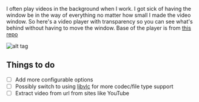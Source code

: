 I often play videos in the background when I work. I got sick of having the window be in the way of everything no matter how small I made the video window. So here's a video player with transparency so you can see what's behind without having to move the window. Base of the player is from [this repo](https://github.com/RIAEvangelist/electron-video-player)

![alt tag](http://i.imgur.com/DR8r3KB.png)

## Things to do

- [ ] Add more configurable options
- [ ] Possibly switch to using [libvlc](https://github.com/RSATom/WebChimera.js) for more codec/file type support
- [ ] Extract video from url from sites like YouTube
